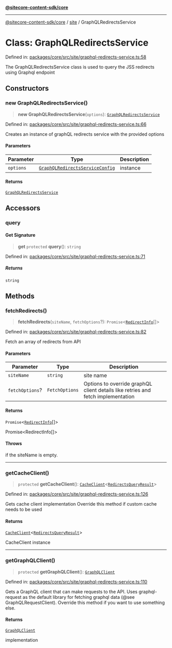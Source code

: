 [**@sitecore-content-sdk/core**](../../README.md)

***

[@sitecore-content-sdk/core](../../README.md) / [site](../README.md) / GraphQLRedirectsService

# Class: GraphQLRedirectsService

Defined in: [packages/core/src/site/graphql-redirects-service.ts:58](https://github.com/Sitecore/xmc-jss-dev/blob/6e5665d172771ee08cfda4cf96a47c6e72fabf54/packages/core/src/site/graphql-redirects-service.ts#L58)

The GraphQLRedirectsService class is used to query the JSS redirects using Graphql endpoint

## Constructors

### new GraphQLRedirectsService()

> **new GraphQLRedirectsService**(`options`): [`GraphQLRedirectsService`](GraphQLRedirectsService.md)

Defined in: [packages/core/src/site/graphql-redirects-service.ts:66](https://github.com/Sitecore/xmc-jss-dev/blob/6e5665d172771ee08cfda4cf96a47c6e72fabf54/packages/core/src/site/graphql-redirects-service.ts#L66)

Creates an instance of graphQL redirects service with the provided options

#### Parameters

| Parameter | Type | Description |
| ------ | ------ | ------ |
| `options` | [`GraphQLRedirectsServiceConfig`](../type-aliases/GraphQLRedirectsServiceConfig.md) | instance |

#### Returns

[`GraphQLRedirectsService`](GraphQLRedirectsService.md)

## Accessors

### query

#### Get Signature

> **get** `protected` **query**(): `string`

Defined in: [packages/core/src/site/graphql-redirects-service.ts:71](https://github.com/Sitecore/xmc-jss-dev/blob/6e5665d172771ee08cfda4cf96a47c6e72fabf54/packages/core/src/site/graphql-redirects-service.ts#L71)

##### Returns

`string`

## Methods

### fetchRedirects()

> **fetchRedirects**(`siteName`, `fetchOptions`?): `Promise`\<[`RedirectInfo`](../type-aliases/RedirectInfo.md)[]\>

Defined in: [packages/core/src/site/graphql-redirects-service.ts:82](https://github.com/Sitecore/xmc-jss-dev/blob/6e5665d172771ee08cfda4cf96a47c6e72fabf54/packages/core/src/site/graphql-redirects-service.ts#L82)

Fetch an array of redirects from API

#### Parameters

| Parameter | Type | Description |
| ------ | ------ | ------ |
| `siteName` | `string` | site name |
| `fetchOptions`? | `FetchOptions` | Options to override graphQL client details like retries and fetch implementation |

#### Returns

`Promise`\<[`RedirectInfo`](../type-aliases/RedirectInfo.md)[]\>

Promise<RedirectInfo[]>

#### Throws

if the siteName is empty.

***

### getCacheClient()

> `protected` **getCacheClient**(): [`CacheClient`](../../index/interfaces/CacheClient.md)\<[`RedirectsQueryResult`](../type-aliases/RedirectsQueryResult.md)\>

Defined in: [packages/core/src/site/graphql-redirects-service.ts:126](https://github.com/Sitecore/xmc-jss-dev/blob/6e5665d172771ee08cfda4cf96a47c6e72fabf54/packages/core/src/site/graphql-redirects-service.ts#L126)

Gets cache client implementation
Override this method if custom cache needs to be used

#### Returns

[`CacheClient`](../../index/interfaces/CacheClient.md)\<[`RedirectsQueryResult`](../type-aliases/RedirectsQueryResult.md)\>

CacheClient instance

***

### getGraphQLClient()

> `protected` **getGraphQLClient**(): [`GraphQLClient`](../../index/interfaces/GraphQLClient.md)

Defined in: [packages/core/src/site/graphql-redirects-service.ts:110](https://github.com/Sitecore/xmc-jss-dev/blob/6e5665d172771ee08cfda4cf96a47c6e72fabf54/packages/core/src/site/graphql-redirects-service.ts#L110)

Gets a GraphQL client that can make requests to the API. Uses graphql-request as the default
library for fetching graphql data (@see GraphQLRequestClient). Override this method if you
want to use something else.

#### Returns

[`GraphQLClient`](../../index/interfaces/GraphQLClient.md)

implementation
